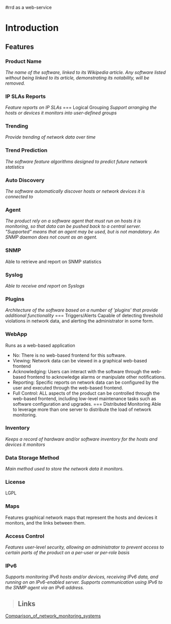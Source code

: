 #rrd as a web-service

# Introduction #

## Features ##

### Product Name ###
_The name of the software, linked to its Wikipedia article. Any software listed without being linked to its article, demonstrating its notability, will be removed._
### IP SLAs Reports ###
_Feature reports on IP SLAs_
=== Logical Grouping
_Support arranging the hosts or devices it monitors into user-defined groups_
### Trending ###
_Provide trending of network data over time_
### Trend Prediction ###
_The software feature algorithms designed to predict future network statistics_
### Auto Discovery ###
_The software automatically discover hosts or network devices it is connected to_
### Agent ###
_The product rely on a software agent that must run on hosts it is monitoring, so that data can be pushed back to a central server. "Supported" means that an agent may be used, but is not mandatory. An SNMP daemon does not count as an agent._
### SNMP ###
Able to retrieve and report on SNMP statistics
### Syslog ###
_Able to receive and report on Syslogs_
### Plugins ###
_Architecture of the software based on a number of 'plugins' that provide additional functionality_
=== Triggers/Alerts
Capable of detecting threshold violations in network data, and alerting the administrator in some form.
### WebApp ###
Runs as a web-based application
  * No: There is no web-based frontend for this software.
  * Viewing: Network data can be viewed in a graphical web-based frontend
  * Acknowledging: Users can interact with the software through the web-based frontend to acknowledge alarms or manipulate other notifications.
  * Reporting: Specific reports on network data can be configured by the user and executed through the web-based frontend.
  * Full Control: ALL aspects of the product can be controlled through the web-based frontend, including low-level maintenance tasks such as software configuration and upgrades.
=== Distributed Monitoring
Able to leverage more than one server to distribute the load of network monitoring.
### Inventory ###
_Keeps a record of hardware and/or software inventory for the hosts and devices it monitors_
### Data Storage Method ###
_Main method used to store the network data it monitors._
### License ###
LGPL
### Maps ###
Features graphical network maps that represent the hosts and devices it monitors, and the links between them.
### Access Control ###
_Features user-level security, allowing an administrator to prevent access to certain parts of the product on a per-user or per-role basis_
### IPv6 ###
_Supports monitoring IPv6 hosts and/or devices, receiving IPv6 data, and running on an IPv6-enabled server. Supports communication using IPv6 to the SNMP agent via an IPv6 address._


> ## Links ##
[Comparison\_of\_network\_monitoring\_systems](http://en.wikipedia.org/wiki/Comparison_of_network_monitoring_systems)